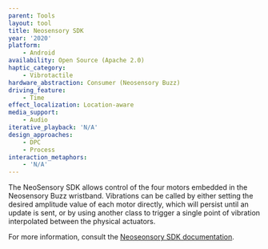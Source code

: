 ```yaml
---
parent: Tools
layout: tool
title: Neosensory SDK
year: '2020'
platform:
    - Android
availability: Open Source (Apache 2.0)
haptic_category:
    - Vibrotactile
hardware_abstraction: Consumer (Neosensory Buzz)
driving_feature:
    - Time
effect_localization: Location-aware
media_support:
    - Audio
iterative_playback: 'N/A'
design_approaches:
    - DPC
    - Process
interaction_metaphors:
    - 'N/A'
---
```

The NeoSensory SDK allows control of the four motors embedded in the Neosensory Buzz wristband.
Vibrations can be called by either setting the desired amplitude value of each motor directly, which will persist until an update is sent, or by using another class to trigger a single point of vibration interpolated between the physical actuators.

For more information, consult the [Neoseonsory SDK documentation](https://neosensory.com/blog/neosensory-sdk-android/).
